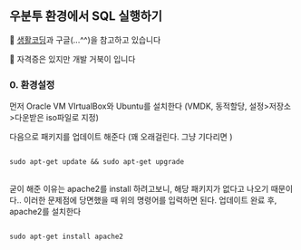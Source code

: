 ## 우분투 환경에서 SQL 실행하기

🐢 [생활코딩](https://opentutorials.org/course/195/1465)과 구글(...^^)을 참고하고 있습니다

🐢 자격증은 있지만 개발 거북이 입니다

### 0. 환경설정

먼저 Oracle VM VIrtualBox와 Ubuntu를 설치한다 (VMDK, 동적할당, 설정>저장소>다운받은 iso파일로 지정)

다음으로 패키지를 업데이트 해준다 (꽤 오래걸린다. 그냥 기다리면 )
<pre>
<code>
sudo apt-get update && sudo apt-get upgrade
</code>
</pre>

굳이 해준 이유는 apache2를 install 하려고보니, 해당 패키지가 없다고 나오기 때문이다.. 이러한 문제점에 당면했을 때 위의 명령어를 입력하면 된다. 업데이트 완료 후, apache2를 설치한다 
<pre>
<code>
sudo apt-get install apache2
</code>
</pre>







